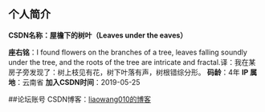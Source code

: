 ## 个人简介
**CSDN名称：屋檐下的树叶（Leaves under the eaves）**

**座右铭**：I found flowers on the branches of a tree, leaves falling soundly under the tree, and the roots of the tree are intricate and fractal.译：我在某房子旁发现了：树上枝见有花，树下叶落有声，树根错综分形。
**码龄**：4年
**IP 属地**：云南省
**加入CSDN时间**：2019-05-25

##论坛账号
CSDN博客：[liaowang010的博客](https://blog.csdn.net/liaowang010)
